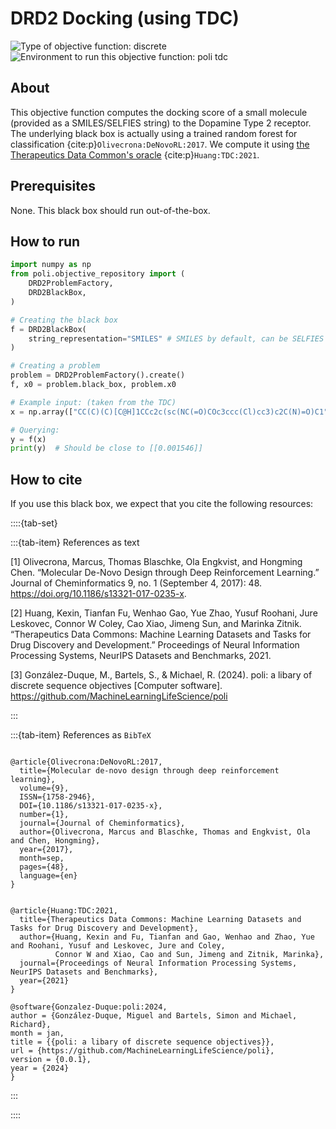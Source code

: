 # DRD2 Docking (using TDC)

![Type of objective function: discrete](https://img.shields.io/badge/Type-discrete_inputs-blue)
![Environment to run this objective function: poli tdc](https://img.shields.io/badge/Environment-poli____tdc-teal
)

## About

This objective function computes the docking score of a small molecule (provided as a SMILES/SELFIES string) to the Dopamine Type 2 receptor. The underlying black box is actually using a trained random forest for classification {cite:p}`Olivecrona:DeNovoRL:2017`. We compute it using [the Therapeutics Data Common's oracle](https://tdcommons.ai/functions/oracles/#similaritydissimilarity) {cite:p}`Huang:TDC:2021`.

## Prerequisites

None. This black box should run out-of-the-box.

## How to run

```python
import numpy as np
from poli.objective_repository import (
    DRD2ProblemFactory,
    DRD2BlackBox,
)

# Creating the black box
f = DRD2BlackBox(
    string_representation="SMILES" # SMILES by default, can be SELFIES
)

# Creating a problem
problem = DRD2ProblemFactory().create()
f, x0 = problem.black_box, problem.x0

# Example input: (taken from the TDC)
x = np.array(["CC(C)(C)[C@H]1CCc2c(sc(NC(=O)COc3ccc(Cl)cc3)c2C(N)=O)C1"])

# Querying:
y = f(x)
print(y)  # Should be close to [[0.001546]]
```

## How to cite

If you use this black box, we expect that you cite the following resources:

::::{tab-set}

:::{tab-item} References as text

[1] Olivecrona, Marcus, Thomas Blaschke, Ola Engkvist, and Hongming Chen. “Molecular De-Novo Design through Deep Reinforcement Learning.” Journal of Cheminformatics 9, no. 1 (September 4, 2017): 48. https://doi.org/10.1186/s13321-017-0235-x.

[2] Huang, Kexin, Tianfan Fu, Wenhao Gao, Yue Zhao, Yusuf Roohani, Jure Leskovec, Connor W Coley, Cao Xiao, Jimeng Sun, and Marinka Zitnik. “Therapeutics Data Commons: Machine Learning Datasets and Tasks for Drug Discovery and Development.” Proceedings of Neural Information Processing Systems, NeurIPS Datasets and Benchmarks, 2021.

[3] González-Duque, M., Bartels, S., & Michael, R. (2024). poli: a libary of discrete sequence objectives [Computer software]. https://github.com/MachineLearningLifeScience/poli


:::

:::{tab-item} References as `BibTeX`

```

@article{Olivecrona:DeNovoRL:2017,
  title={Molecular de-novo design through deep reinforcement learning},
  volume={9},
  ISSN={1758-2946},
  DOI={10.1186/s13321-017-0235-x},
  number={1},
  journal={Journal of Cheminformatics},
  author={Olivecrona, Marcus and Blaschke, Thomas and Engkvist, Ola and Chen, Hongming},
  year={2017},
  month=sep,
  pages={48},
  language={en}
}


@article{Huang:TDC:2021,
  title={Therapeutics Data Commons: Machine Learning Datasets and Tasks for Drug Discovery and Development},
  author={Huang, Kexin and Fu, Tianfan and Gao, Wenhao and Zhao, Yue and Roohani, Yusuf and Leskovec, Jure and Coley,
          Connor W and Xiao, Cao and Sun, Jimeng and Zitnik, Marinka},
  journal={Proceedings of Neural Information Processing Systems, NeurIPS Datasets and Benchmarks},
  year={2021}
}

@software{Gonzalez-Duque:poli:2024,
author = {González-Duque, Miguel and Bartels, Simon and Michael, Richard},
month = jan,
title = {{poli: a libary of discrete sequence objectives}},
url = {https://github.com/MachineLearningLifeScience/poli},
version = {0.0.1},
year = {2024}
}

```

:::

::::
